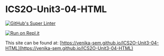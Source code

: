 # ICS2O-Unit3-04-HTML

[![GitHub's Super Linter](https://github.com/venika-sem/ICS2O-Unit3-04-HTML/workflows/GitHub's%20Super%20Linter/badge.svg)](https://github.com/venika-sem/ICS2O-Unit3-04-HTML/actions)

[![Run on Repl.it](https://repl.it/badge/github/venika-sem/ICS2O-Unit3-04-HTML)](https://repl.it/github/venika-sem/ICS2O-Unit3-04-HTML)

This site can be found at: [https://venika-sem.github.io/ICS2O-Unit3-04-HTML](https://venika-sem.github.io/ICS2O-Unit3-04-HTML)
